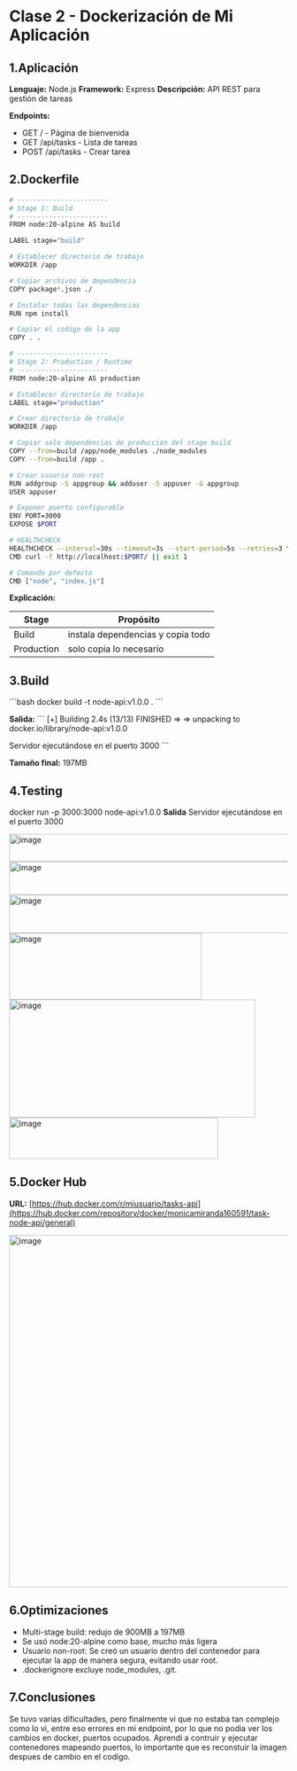 # Clase 2 - Dockerización de Mi Aplicación

## 1.Aplicación

**Lenguaje:** Node.js
**Framework:** Express
**Descripción:** API REST para gestión de tareas

**Endpoints:**
- GET / - Página de bienvenida
- GET /api/tasks - Lista de tareas
- POST /api/tasks - Crear tarea

## 2.Dockerfile
```bash
# -----------------------
# Stage 1: Build
# -----------------------
FROM node:20-alpine AS build

LABEL stage="build"

# Establecer directorio de trabajo
WORKDIR /app

# Copiar archivos de dependencia
COPY package*.json ./

# Instalar todas las dependencias
RUN npm install

# Copiar el codigo de la app
COPY . .

# -----------------------
# Stage 2: Production / Runtime
# -----------------------
FROM node:20-alpine AS production

# Establecer directorio de trabajo
LABEL stage="production"

# Crear directorio de trabajo
WORKDIR /app

# Copiar solo dependencias de producción del stage build
COPY --from=build /app/node_modules ./node_modules
COPY --from=build /app . 

# Crear usuario non-root
RUN addgroup -S appgroup && adduser -S appuser -G appgroup
USER appuser

# Exponer puerto configurable
ENV PORT=3000
EXPOSE $PORT

# HEALTHCHECK 
HEALTHCHECK --interval=30s --timeout=3s --start-period=5s --retries=3 \
CMD curl -f http://localhost:$PORT/ || exit 1

# Comando por defecto
CMD ["node", "index.js"]
```
**Explicación:**

| Stage | Propósito |
|-------|-----------|
| Build | instala dependencias y copia todo |
| Production | solo copia lo necesario |

## 3.Build


\`\`\`bash
docker build -t node-api:v1.0.0 .
\`\`\`

**Salida:**
\`\`\`
[+]  Building 2.4s (13/13) FINISHED
 => => unpacking to docker.io/library/node-api:v1.0.0

Servidor ejecutándose en el puerto 3000
\`\`\`

**Tamaño final:** 197MB

## 4.Testing
docker run -p 3000:3000 node-api:v1.0.0
**Salida**
Servidor ejecutándose en el puerto 3000

<img width="552" height="50" alt="image" src="https://github.com/user-attachments/assets/9e7dd98f-16a7-43bb-82f3-f0942a09dd17" />
<img width="1374" height="60" alt="image" src="https://github.com/user-attachments/assets/ac4d815b-897f-4571-8f97-ca8626209c72" />
<img width="867" height="69" alt="image" src="https://github.com/user-attachments/assets/dd4f8089-289b-4a0d-8aba-4867b714a796" />
<img width="348" height="120" alt="image" src="https://github.com/user-attachments/assets/00681cc9-8b92-497b-a21d-b78d76686435" />
<img width="445" height="213" alt="image" src="https://github.com/user-attachments/assets/7f5f3f2c-cda3-4ff2-a827-09325bc0f16c" />
<img width="378" height="75" alt="image" src="https://github.com/user-attachments/assets/45faaa54-c9e7-4fdd-beeb-bce991157af3" />

## 5.Docker Hub

**URL:** [https://hub.docker.com/r/miusuario/tasks-api](https://hub.docker.com/repository/docker/monicamiranda160591/task-node-api/general)

<img width="1236" height="636" alt="image" src="https://github.com/user-attachments/assets/4ba3d143-ad11-4219-98bd-10be44eeba7e" />

## 6.Optimizaciones

- Multi-stage build: redujo de 900MB a 197MB
- Se usó node:20-alpine como base, mucho más ligera
- Usuario non-root: Se creó un usuario dentro del contenedor para ejecutar la app de manera segura, evitando usar root.
- .dockerignore excluye node_modules, .git.

## 7.Conclusiones

Se tuvo varias dificultades, pero finalmente vi que no estaba tan complejo como lo vi, entre eso errores en mi endpoint, por lo que no podia ver los cambios en docker, puertos ocupados.
Aprendi a contruir y ejecutar contenedores mapeando puertos, lo importante que es reconstuir la imagen despues de cambio en el codigo.
